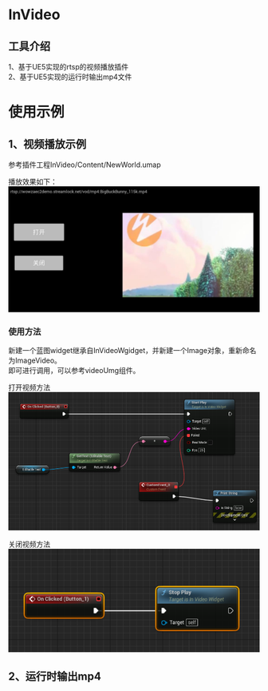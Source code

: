 # InVideo
## 工具介绍
1、基于UE5实现的rtsp的视频播放插件  
2、基于UE5实现的运行时输出mp4文件

# 使用示例
## 1、视频播放示例
参考插件工程InVideo/Content/NewWorld.umap  

播放效果如下：  
![demo](./Images/demo.jpg) 


### 使用方法
新建一个蓝图widget继承自InVideoWgidget，并新建一个Image对象，重新命名为ImageVideo。  
即可进行调用，可以参考videoUmg组件。  

打开视频方法    
![startplay](./Images/startplay.jpg) 

关闭视频方法    
![stopplay](./Images/stopplay.jpg) 

## 2、运行时输出mp4


